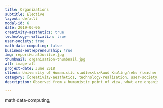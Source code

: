 ```yaml
---
title: Organizations
subtitle: Elective
layout: default
modal-id: 6
date: 2019-06-06
creativity-aesthetics: true
technology-realization: true
user-society: true
math-data-computing: false
business-entrepreneurship: true
img: reportMoralJustice.jpg
thumbnail: organisation-thumbnail.jpg
alt: image-alt
project-date: June 2018
client: University of Humanistic studies<br>Ruud Kaulingfreks (teacher elective)
category: [creativity-aesthetics, technology-realization, user-society,  business-entrepreneurship]
description: Observed from a humanistic point of view, what are organisations and how do they relate to society and individuals in a socio-political context?<br><br>During the elective Organizations 1 at the University of Humanistic studies in Utrecht I acquired knowledge of –amongst others– Deleuze's rhizome theory (Deleuze & Guattari, 2004), Du Gay's praise of bureaucracy (Du Gay, 2000) and Weick's sensemaking in organizations (Weick, 1995). In the final essay I deliberate on the origin of the market as a common ground, organisation as a mesosystem, the unnatural rational of tree-structures and the homo sapiens as part of the closed system –what Nature arguably is– with the need to restore its harmony.<br><br>Exploring the organisation as an artificial human constructs (Harari, 2017) from a humanistic point of view gave in-depth understanding of the local and global issues of the transformation paradigm and the structure and dynamics of a collaborating society (Brand & Rocchi, 2011).<h3>Conclusion</h3><p>As discussed during the lectures, I describe an organisation as the affairs which arise around an idea. The organisation is not the idea itself but only the combination of people, resources and methods which let the idea grow and flourish. From this description one can argue about the meaning of a specific organisation and find out if an organisations is own its original track, changing its purpose or in its last phase before liquidation.</p>

---
```

math-data-computing,
